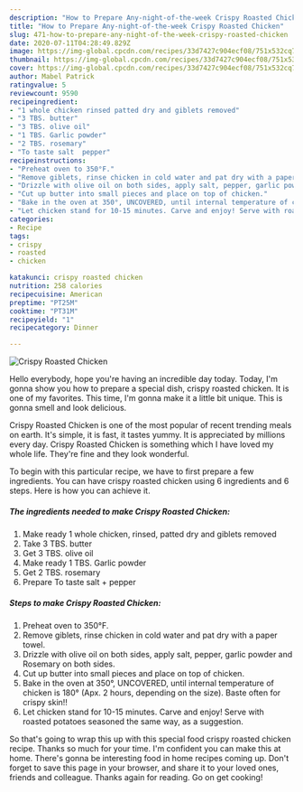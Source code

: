 ```yaml
---
description: "How to Prepare Any-night-of-the-week Crispy Roasted Chicken"
title: "How to Prepare Any-night-of-the-week Crispy Roasted Chicken"
slug: 471-how-to-prepare-any-night-of-the-week-crispy-roasted-chicken
date: 2020-07-11T04:28:49.829Z
image: https://img-global.cpcdn.com/recipes/33d7427c904ecf08/751x532cq70/crispy-roasted-chicken-recipe-main-photo.jpg
thumbnail: https://img-global.cpcdn.com/recipes/33d7427c904ecf08/751x532cq70/crispy-roasted-chicken-recipe-main-photo.jpg
cover: https://img-global.cpcdn.com/recipes/33d7427c904ecf08/751x532cq70/crispy-roasted-chicken-recipe-main-photo.jpg
author: Mabel Patrick
ratingvalue: 5
reviewcount: 9590
recipeingredient:
- "1 whole chicken rinsed patted dry and giblets removed"
- "3 TBS. butter"
- "3 TBS. olive oil"
- "1 TBS. Garlic powder"
- "2 TBS. rosemary"
- "To taste salt  pepper"
recipeinstructions:
- "Preheat oven to 350°F."
- "Remove giblets, rinse chicken in cold water and pat dry with a paper towel."
- "Drizzle with olive oil on both sides, apply salt, pepper, garlic powder and Rosemary on both sides."
- "Cut up butter into small pieces and place on top of chicken."
- "Bake in the oven at 350°, UNCOVERED, until internal temperature of chicken is 180° (Apx. 2 hours, depending on the size). Baste often for crispy skin!!"
- "Let chicken stand for 10-15 minutes. Carve and enjoy! Serve with roasted potatoes seasoned the same way, as a suggestion."
categories:
- Recipe
tags:
- crispy
- roasted
- chicken

katakunci: crispy roasted chicken 
nutrition: 258 calories
recipecuisine: American
preptime: "PT25M"
cooktime: "PT31M"
recipeyield: "1"
recipecategory: Dinner

---
```



![Crispy Roasted Chicken](https://img-global.cpcdn.com/recipes/33d7427c904ecf08/751x532cq70/crispy-roasted-chicken-recipe-main-photo.jpg)

Hello everybody, hope you're having an incredible day today. Today, I'm gonna show you how to prepare a special dish, crispy roasted chicken. It is one of my favorites. This time, I'm gonna make it a little bit unique. This is gonna smell and look delicious.

Crispy Roasted Chicken is one of the most popular of recent trending meals on earth. It's simple, it is fast, it tastes yummy. It is appreciated by millions every day. Crispy Roasted Chicken is something which I have loved my whole life. They're fine and they look wonderful.




To begin with this particular recipe, we have to first prepare a few ingredients. You can have crispy roasted chicken using 6 ingredients and 6 steps. Here is how you can achieve it.

<!--inarticleads1-->

##### The ingredients needed to make Crispy Roasted Chicken:

1. Make ready 1 whole chicken, rinsed, patted dry and giblets removed
1. Take 3 TBS. butter
1. Get 3 TBS. olive oil
1. Make ready 1 TBS. Garlic powder
1. Get 2 TBS. rosemary
1. Prepare To taste salt + pepper




<!--inarticleads2-->

##### Steps to make Crispy Roasted Chicken:

1. Preheat oven to 350°F.
1. Remove giblets, rinse chicken in cold water and pat dry with a paper towel.
1. Drizzle with olive oil on both sides, apply salt, pepper, garlic powder and Rosemary on both sides.
1. Cut up butter into small pieces and place on top of chicken.
1. Bake in the oven at 350°, UNCOVERED, until internal temperature of chicken is 180° (Apx. 2 hours, depending on the size). Baste often for crispy skin!!
1. Let chicken stand for 10-15 minutes. Carve and enjoy! Serve with roasted potatoes seasoned the same way, as a suggestion.




So that's going to wrap this up with this special food crispy roasted chicken recipe. Thanks so much for your time. I'm confident you can make this at home. There's gonna be interesting food in home recipes coming up. Don't forget to save this page in your browser, and share it to your loved ones, friends and colleague. Thanks again for reading. Go on get cooking!
